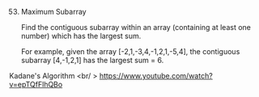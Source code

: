 53. Maximum Subarray

	Find the contiguous subarray within an array (containing at least one number) which has the largest sum.

	For example, given the array [-2,1,-3,4,-1,2,1,-5,4],
	the contiguous subarray [4,-1,2,1] has the largest sum = 6.


Kadane's Algorithm <br/ >
https://www.youtube.com/watch?v=epTQfFlhQBo